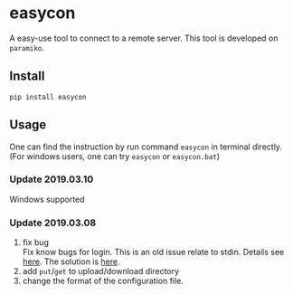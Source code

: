 # easycon  
A easy-use tool to connect to a remote server. This tool is developed on `paramiko`. 
## Install  
`pip install easycon` 
## Usage 
One can find the instruction by run command `easycon` in terminal directly.  
(For windows users, one can try `easycon` or `easycon.bat`)

### Update 2019.03.10 
Windows supported

### Update 2019.03.08  
1. fix bug  
  Fix know bugs for login. This is an old issue relate to stdin. Details see [here](https://github.com/paramiko/paramiko/issues/302). The solution is [here](https://github.com/rogerhil/paramiko/commit/4c7911a98acc751846e248191082f408126c7e8e). 
2. add `put`/`get` to upload/download directory  
3. change the format of the configuration file.
